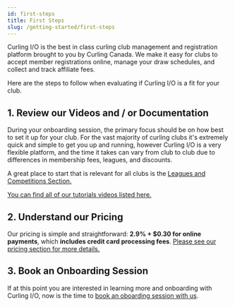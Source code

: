 ```yaml
---
id: first-steps
title: First Steps
slug: /getting-started/first-steps
---
```


Curling I/O is the best in class curling club management and registration platform brought to you by Curling Canada.
We make it easy for clubs to accept member registrations online, manage your draw schedules, and collect and track affiliate fees.

Here are the steps to follow when evaluating if Curling I/O is a fit for your club.

## 1. Review our Videos and / or Documentation

During your onboarding session, the primary focus should be on how best to set it up for your club.
For the vast majority of curling clubs it's extremely quick and simple to get you up and running, however Curling I/O is a very flexible platform, and the time it takes can vary from club to club due to differences in membership fees, leagues, and discounts.

A great place to start that is relevant for all clubs is the [Leagues and Competitions Section.](/docs/club-management/leagues)

[You can find all of our tutorials videos listed here.](https://www.youtube.com/channel/UChVVi0PxRcavHZO-CCwrT5A)

## 2. Understand our Pricing

Our pricing is simple and straightforward: **2.9% + $0.30 for online payments**, which **includes credit card processing fees**.
[Please see our pricing section for more details.](/docs/getting-started/pricing)


## 3. Book an Onboarding Session

If at this point you are interested in learning more and onboarding with Curling I/O, now is the time to [book an oboarding session with us](/docs/getting-started/book-an-onboarding-session).
